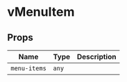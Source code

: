 # vMenuItem

## Props

| Name         | Type  | Description |
| ------------ | ----- | ----------- |
| `menu-items` | `any` | &nbsp;      |
